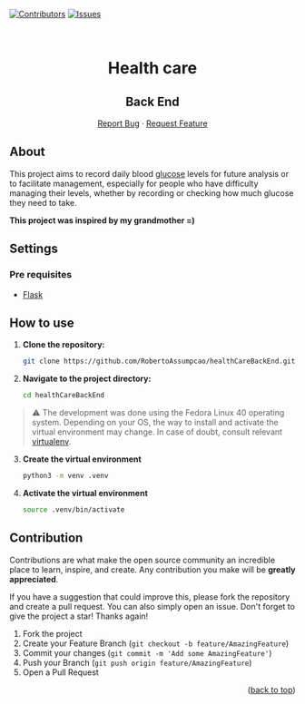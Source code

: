 <div id="top"></div>

[![Contributors][contributors-shield]][contributors-url]
[![Issues][issues-shield]][issues-url]

<br />
<div align="center">
  <h1 align="center">Health care</h1>
  <h2>Back End</h2>

  <p align="center">
    <a href="https://github.com/RobertoAssumpcao/healthCareBackEnd/issues">Report Bug</a>
    ·
    <a href="https://github.com/RobertoAssumpcao/healthCareBackEnd/issues">Request Feature</a>
  </p>
</div>

## About
This project aims to record daily blood [glucose](https://www.healthline.com/health/glucose) levels for future analysis or to facilitate management, especially for people who have difficulty managing their levels, whether by recording or checking how much glucose they need to take.

**This project was inspired by my grandmother =)**

## Settings

### Pre requisites

* [Flask](https://flask.palletsprojects.com/en/3.0.x/)

## How to use

1. **Clone the repository:**
   ```bash
   git clone https://github.com/RobertoAssumpcao/healthCareBackEnd.git
   ```
2. **Navigate to the project directory:**
   ```bash
   cd healthCareBackEnd
   ```

> ⚠️ The development was done using the Fedora Linux 40 operating system. Depending on your OS, the way to install and activate the virtual environment may change. In case of doubt, consult relevant [virtualenv](https://virtualenv.pypa.io/en/latest/installation.html).

3. **Create the virtual environment**
   ```bash
   python3 -m venv .venv
   ```
4. **Activate the virtual environment**
   ```bash
   source .venv/bin/activate
   ```


## Contribution

Contributions are what make the open source community an incredible place to learn, inspire, and create. Any contribution you make will be **greatly appreciated**.

If you have a suggestion that could improve this, please fork the repository and create a pull request. You can also simply open an issue. Don't forget to give the project a star! Thanks again!

1. Fork the project
2. Create your Feature Branch (`git checkout -b feature/AmazingFeature`)
3. Commit your changes (`git commit -m 'Add some AmazingFeature'`)
4. Push your Branch (`git push origin feature/AmazingFeature`)
5. Open a Pull Request

<p align="right">(<a href="#top">back to top</a>)</p>

[contributors-shield]: https://img.shields.io/github/contributors/RobertoAssumpcao/healthCareBackEnd.svg?style=for-the-badge

[contributors-url]: https://github.com/RobertoAssumpcao/healthCareBackEnd/graphs/contributors

[issues-shield]: https://img.shields.io/github/issues/RobertoAssumpcao/healthCareBackEnd.svg?style=for-the-badge

[issues-url]: https://github.com/RobertoAssumpcao/healthCareBackEnd/issues
